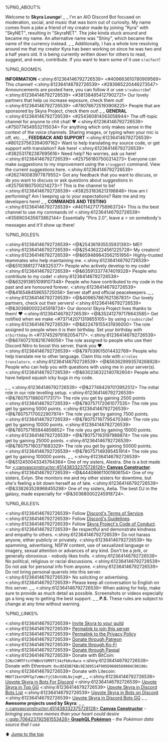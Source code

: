%PNG_ABOUT%


Welcome to **Skyra Lounge**!
_ _
I'm an AIO Discord Bot focused on moderation, social, and music that was born out of curiosity. My name comes from a joke a friend of my creator made by joining "Kyra" with "SkyNET", resulting in "SkyraNET". The joke kinda stuck around and became my name. An alternative name was "Shiny", which became the name of the currency instead.
_ _
Additionally, I has a whole lore resolving around me that my creator Kyra has been working on since he was two and a half years old. It is being currently written down for others to read, suggest, and even, contribute. If you want to learn some of it use `s!aifact`!


%PNG_ROOMS%


**INFORMATION**
<:shiny:612364146792726539> <#409663610780909569> This channel!
<:shiny:612364146792726539> <#283965220446273547> Announcements are posted here, you can follow it or use `s!subscribe`!
<:shiny:612364146792726539> <#381384854127902721> Our lovely partners that help us increase exposure, check them out!
<:shiny:612364146792726539> <#780786725193908225> People that are sponsored by Skyra Project, check them out!
_ _
**GENERAL**
<:shiny:612364146792726539> <#254360814063058944> The off-topic channel for anyone to chit chat! ❤️
<:shiny:612364146792726539> <#750774549532115034> For anything which only makes sense in the context of the voice channels. Sharing images, or typing when your mic is off, etc.
_ _
**FEEDBACK AND SUPPORT**
<:shiny:612364146792726539> <#801237563394097162> Want to help translating my source code, or get support with translation? Ask here!
<:shiny:612364146792726539> <#382531782387695616> Need help? No worries, ask us here!
<:shiny:612364146792726539> <#257561807500214273> Everyone can make suggestions to my improvement using the `s!suggest` command. View the current suggestions here.
<:shiny:612364146792726539> <#262740083977879552> Got any feedback that you want to discuss, or do you want to discuss or ask questions about suggestions in <#257561807500214273>? This is the channel to be!
<:shiny:612364146792726539> <#382531836213198848> How am I performing? Am I keeping up to your expectations? Rate me and my developers here!
_ _
**COMMANDS AND TESTING**
<:shiny:612364146792726539> <#401142717758963724> This is the best channel to use my commands in!
<:shiny:612364146792726539> <#358903435673862144> Essentially "Pins 2.0", leave a ⭐ on somebody's messages and it'll show up there!


%PNG_ROLES%


<:shiny:612364146792726539> <@&254361935535931393> ME!!
<:shiny:612364146792726539> <@&254362224561225728> My creators!
<:shiny:612364146792726539> <@&659489843562151956> Highly-trusted teammates who help maintaining me.
<:shiny:612364146792726539> <@&510388127748325377> People who actively develop to my code!
<:shiny:612364146792726539> <@&635913377474019328> People who contribute to my code!
<:shiny:612364146792726539> <@&632913651099107348> People who have contributed to my code in the past and are honoured forever.
<:shiny:612364146792726539> <@&416548459655725056> Server staff and official peacekeepers.
_ _
<:shiny:612364146792726539> <@&409657867621367831> Our lovely partners, check out their servers!
<:shiny:612364146792726539> <@&303680002245918724> Our donors! Skyra Project lives thanks to them! ❤️
<:shiny:612364146792726539> <@&352412797176643585> Get notified when we make <#737142071319855105> by using `s!subscribe`!
<:shiny:612364146792726539> <@&822478155431936000> The role assigned to people when it is their birthday. Set your birthday with `s!birthday` in <#737452979162054717>.
<:shiny:612364146792726539> <@&674072108216746056> The role assigned to people who use their Discord Nitro to boost this server, thank you :heart:.
<:shiny:612364146792726539> <@&797039015014432769> People who help translate me to other language. Claim this role with `s!roles translators`.
<:shiny:612364146792726539> <@&563629993574268928> People who can help you with questions with using me in your server(s).
<:shiny:612364146792726539> <@&630236322140782604> People who have helped squash icky bugs in my code.


_ _
<:shiny:612364146792726539> <@&277484297013952512> The initial role in our role levelling setup.
<:shiny:612364146792726539> <@&780757198007173171> The role you get by gaining 2500 points
<:shiny:612364146792726539> <@&780757172061077535> The role you get by gaining 5000 points.
<:shiny:612364146792726539> <@&780757170022907974> The role you get by gaining 7500 points.
<:shiny:612364146792726539> <@&780757167795470346> The role you get by gaining 10000 points.
<:shiny:612364146792726539> <@&780757165844856852> The role you get by gaining 15000 points.
<:shiny:612364146792726539> <@&780757163197988874> The role you get by gaining 25000 points.
<:shiny:612364146792726539> <@&780757160371683329> The role you get by gaining 50000 points.
<:shiny:612364146792726539> <@&780757149395451914> The role you get by gaining 100000 points.
_ _
<:shiny:612364146792726539> <@&512450043345764364> One of my sisters, Alestra. She is a bot made for [<:canvasconstructor:451438332375728128> __Canvas Constructor__](https://canvasconstructor.js.org).
<:shiny:612364146792726539> <@&444086611001606154> One of my sisters, Evlyn. She monitors me and my other sisters for downtime, but she's feeling a bit down herself as of late.
<:shiny:612364146792726539> <@&338263528966455298> One of my sisters, Aelia. The best DJ in the galaxy, made especially for <@&303680002245918724>.


%PNG_RULES%


<:shiny:612364146792726539> Follow [Discord's Terms of Service](https://discord.com/terms).
<:shiny:612364146792726539> Follow [Discord's Guidelines](https://discord.com/guidelines).
<:shiny:612364146792726539> Follow [Skyra Project's Code of Conduct](https://github.com/skyra-project/skyra/blob/main/.github/CODE_OF_CONDUCT.md).
<:shiny:612364146792726539> Be respectful and demonstrate kindness and empathy to others.
<:shiny:612364146792726539> Do not harass anyone, either publicly or privately.
<:shiny:612364146792726539> No spamming, advertising, NSFW content, use of sexualized language or imagery, sexual attention or advances of any kind. Don't be a jerk, or generally obnoxious - nobody likes trolls.
<:shiny:612364146792726539> No political, religious or racial discussions.
<:shiny:612364146792726539> Do not ask for personal info from anyone.
<:shiny:612364146792726539> Do not bring personal quarrels into this server. 
<:shiny:612364146792726539> No soliciting or advertising.
<:shiny:612364146792726539> Please keep all conversation to English on this server.
_ _
<:shiny:612364146792726539> When asking for help, make sure to provide as much detail as possible. Screenshots or videos especially go a long way to getting the best support.
_ _
**P.S.** These rules are subject to change at any time without warning.


%PNG_LINKS%


<:shiny:612364146792726539> [Invite Skyra to your guild](https://invite.skyra.pw)
<:shiny:612364146792726539> [Permalink to join this server](https://join.skyra.pw)
<:shiny:612364146792726539> [Permalink to the Privacy Policy](https://skyra.pw/privacy)
<:shiny:612364146792726539> [Donate through Patreon](https://donate.skyra.pw/patreon)
<:shiny:612364146792726539> [Donate through Ko-Fi](https://donate.skyra.pw/kofi)
<:shiny:612364146792726539> [Donate through Paypal](https://donate.skyra.pw/paypal)
<:shiny:612364146792726539> Donate with BitCoin: `3JNzCHMTFtxYFWBnVtDM9Tt34zFbKvdwco`
<:shiny:612364146792726539> Donate with Ethereum: `0xcB5EDB76Bc9E389514F905D9680589004C00190c`
<:shiny:612364146792726539> Donate with Litecoin: `MNVT1keYGMfGp7vWmcYjCS8ntU8LNvjnqM`
_ _
<:shiny:612364146792726539> [Upvote Skyra in Bots For Discord](https://botsfordiscord.com/bots/266624760782258186)
<:shiny:612364146792726539> [Upvote Skyra in Top GG](https://top.gg/bot/266624760782258186)
<:shiny:612364146792726539> [Upvote Skyra in Discord Bots List](https://discordbotlist.com/bots/266624760782258186)
<:shiny:612364146792726539> [Upvote Skyra in Bots on Discord](https://bots.ondiscord.xyz/bots/266624760782258186)
<:shiny:612364146792726539> [Upvote Skyra in Discord Bots GG](https://discord.bots.gg/bots/266624760782258186)
_ _
**Awesome projects used by Skyra**:
_ _
[<:canvasconstructor:451438332375728128> __Canvas Constructor__](https://canvasconstructor.js.org) - *bringing you more memes than your heart could desire*
[<:gqlp:706423792561553428> __GraphQL Pokémon__](https://graphqlpokemon.favware.tech) - *the Pokémon data source that I use*


⬆️ [Jump to the top](%JUMP_TO_TOP%)
